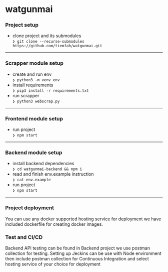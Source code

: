 # watgunmai
 
 ### Project setup
 * clone project and its submodules   
 `❯ git clone --recurse-submodules https://github.com/tiemfah/watgunmai.git`  
 ---
 ### Scrapper module setup
 * create and run env  
 `❯ python3 -m venv env`
 * install requirements  
 `❯ pip3 install -r requirements.txt`  
 * run scrapper  
 `❯ python3 webscrap.py`  
 ---
 ### Frontend module setup
 * run project  
 `❯ npm start`
 ---
 ### Backend module setup
 * install backend dependencies  
 `❯ cd watgunmai-backend && npm i`  
 * read and finish env.example instruction  
 `❯ cat env.example`  
 * run project  
 `❯ npm start`
---

### Project deployment
You can use any docker supported hosting service for deployment we have included dockerfile for creating docker images.

### Test and CI/CD
Backend API testing can be found in Backend project we use postman collection for testing.
Setting up Jeckins can be use with Node environment then include postman collection for Continuous Integration and select hosting service of your choice for deployment
